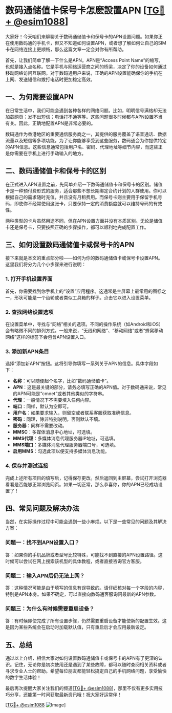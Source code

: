 # 数码通储值卡保号卡怎麽設置APN [[TG💪+ @esim1088](https://t.me/s/esim1088)]

大家好！今天咱们来聊聊关于数码通储值卡和保号卡的APN设置问题。如果你正在使用数码通的手机卡，但又不知道如何设置APN，或者想了解如何让自己的SIM卡在网络连接上更顺畅，那么这篇文章一定会对你有所帮助。

首先，让我们简单了解一下什么是APN。APN是“Access Point Name”的缩写，也就是接入点名称。它是手机与网络运营商之间的桥梁，决定了你的设备如何通过移动网络访问互联网。对于数码通用户来说，正确的APN设置能确保你的手机在上网、发送短信和拨打电话时更加稳定高效。

## 一、为何需要设置APN

在日常生活中，我们可能会遇到各种各样的网络问题。比如，明明信号满格却无法加载网页；发不出短信；电话打不通等等。这些问题很多时候都与APN设置不当有关。因此，正确地配置APN是非常必要的。

数码通作为香港地区的重要通信服务商之一，其提供的服务覆盖了语音通话、数据流量以及短信等多项功能。为了让你能够享受到这些服务，数码通会为你提供特定的APN信息。这些信息通常包括用户名、密码、代理地址等细节内容，而这些正是你需要在手机上进行手动输入的地方。

## 二、数码通储值卡和保号卡的区别

在正式进入APN设置之前，先简单介绍一下数码通储值卡和保号卡的区别。储值卡是一种预付费形式的服务，适合那些不想长期绑定合约计划的人群使用。你可以根据自己的需求随时充值，并且没有月租费用。而保号卡则主要用于保留手机号码，即使你不经常使用这张卡，只要保持一定的消费额度就可以维持号码的有效性。

两种类型的卡片虽然用途不同，但在APN设置方面并没有本质区别。无论是储值卡还是保号卡，只要按照正确的步骤操作，都可以顺利地完成配置工作。

## 三、如何设置数码通储值卡或保号卡的APN

接下来就是本文的重点部分啦——如何为你的数码通储值卡或保号卡设置APN。这里我们将分为几个小步骤来进行说明：

### 1. 打开手机设置界面

首先，你需要找到你手机上的“设置”应用程序。这通常是主屏幕上最常用的图标之一，形状可能是一个齿轮或者类似工具箱的样子。点击它以进入设置菜单。

### 2. 查找网络设置选项

在设置菜单中，寻找与“网络”相关的选项。不同的操作系统（如Android和iOS）会有略微不同的排列方式。一般来说，“无线和网络”、“移动网络”或者“蜂窝移动网络”这样的标签下会包含APN设置入口。

### 3. 添加新APN条目

选择“添加新APN”按钮。这将引导你填写一系列关于APN的信息。具体字段如下：
- **名称**：可以随便起个名字，比如“数码通储值卡”。
- **APN**：这是最关键的部分，请务必填写正确的APN值。对于数码通来说，常见的APN可能是“cmnet”或者其他类似的字符串。
- **代理**：一般情况下不需要填入任何内容。
- **端口**：同样，默认为空即可。
- **用户名**：如果要求输入，则留空或者联系客服获取准确信息。
- **密码**：同理，除非特别说明，否则默认不填。
- **服务器**：同样不需要改动。
- **MMSC**：多媒体消息中心地址，可选填。
- **MMS代理**：多媒体消息代理服务器IP地址，可选填。
- **MMS端口**：多媒体消息代理服务器端口号，可选填。
- **启用MMS**：勾选此项以便支持多媒体消息功能。

### 4. 保存并测试连接

完成上述所有项目的填写后，记得保存更改。然后返回到主屏幕，尝试打开浏览器看看是否能够正常浏览网页。如果一切正常，那么恭喜你，你的APN已经成功设置了！

## 四、常见问题及解决办法

当然，在实际操作过程中可能会遇到一些小麻烦。以下是一些常见的问题及其解决方案：

### 问题一：找不到APN设置入口？

答：如果你的手机品牌或者型号比较特殊，可能找不到直接的APN设置路径。这时候可以尝试在网上搜索该机型的具体教程，或者直接咨询官方客服。

### 问题二：输入APN后仍无法上网？

答：这种情况可能是由于填写的信息有误导致的。请仔细核对每一个字段的内容，特别是APN本身。如果不确定，可以直接向数码通客服询问最新的APN参数。

### 问题三：为什么有时候需要重启设备？

答：有时候即使完成了所有设置步骤，仍然需要重启设备才能使新的配置生效。这是因为某些系统会在启动时加载默认值，只有重启后才会应用最新设定。

## 五、总结

通过以上介绍，相信大家对如何设置数码通储值卡或保号卡的APN有了更深的认识。记住，无论你是初次使用还是遇到了某些故障，都可以随时查阅相关资料或者寻求专业人士的帮助。希望每位朋友都能轻松搞定自己的手机网络问题，享受愉快的数字生活体验！

最后再次提醒大家关注我们的频道[[TG💪+ @esim1088](https://t.me/s/esim1088)]，那里不仅有更多实用技巧分享，还能第一时间获取最新资讯哦！祝大家好运常伴！

[[TG💪+ @esim1088](https://t.me/s/esim1088) ![Image](https://i.postimg.cc/4NQfJmqS/Snipaste-2025-05-13-00-14-12.png)]